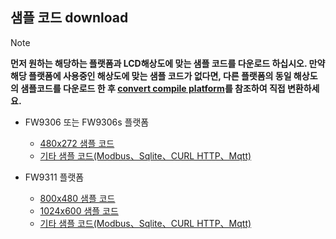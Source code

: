 ## <span id = "demo_download">샘플 코드</span> download
 > [!Note] 
 > **먼저 원하는 해당하는 플랫폼과 LCD해상도에 맞는 샘플 코드를 다운로드 하십시오. 만약 해당 플랫폼에 사용중인 해상도에 맞는 샘플 코드가 없다면, 다른 플랫폼의 동일 해상도의 샘플코드를 다운로드 한 후 [convert compile platform](convert_platform.md)를 참조하여 직접 변환하세요.**


* FW9306 또는 FW9306s 플랫폼
   * [480x272 샘플 코드](http://www.flywizos.com/archive/f9306_480_272_demo.zip)
   * [기타 샘플 코드(Modbus、Sqlite、CURL HTTP、Mqtt)](http://www.flywizos.com/archive/FW9306SThirdPart-master.zip)
   
* FW9311 플랫폼
   * [800x480 샘플 코드](http://www.flywizos.com/archive/f9311_800_480_demo.zip)
   * [1024x600 샘플 코드](http://www.flywizos.com/archive/f9311_1024_600_demo.zip)
   * [기타 샘플 코드(Modbus、Sqlite、CURL HTTP、Mqtt)](http://www.flywizos.com/archive/F9311ThirdPart-master.zip)